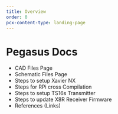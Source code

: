 ```yaml
---
title: Overview
order: 0
pcx-content-type: landing-page
---
```


# Pegasus Docs

<Aside type="warning" header="Pages To-Do">

- CAD Files Page
- Schematic Files Page
- Steps to setup Xavier NX
- Steps for RPi cross Compilation
- Steps to setup TS16s Transmitter
- Steps to update X8R Receiver Firmware
- References (Links)

</Aside>